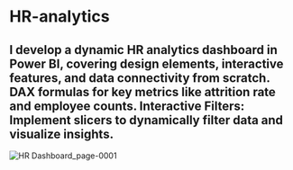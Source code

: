 # HR-analytics
##  I develop a dynamic HR analytics dashboard in Power BI, covering design elements, interactive features, and data connectivity from scratch. DAX formulas for key metrics like attrition rate and employee counts. Interactive Filters: Implement slicers to dynamically filter data and visualize insights.

![HR Dashboard_page-0001](https://github.com/user-attachments/assets/ad69bc2e-8975-43f6-9962-da9c447c25c4)


